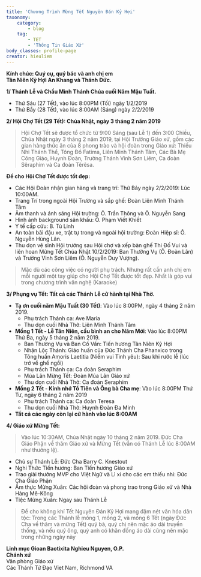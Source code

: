 ```yaml
---
title: 'Chương Trình Mừng Tết Nguyên Đán Kỷ Hợi'
taxonomy:
    category:
        - blog
    tag:
        - TET
        - 'Thông Tin Giáo Xứ'
body_classes: profile-page
creator: hieuliem
---
```


**Kính chúc: Quý cụ, quý bác và anh chị em<br>
Tân Niên Kỷ Hợi An Khang và Thánh Đức.**<br>

**1/ Thánh Lễ và Chầu Mình Thánh Chúa cuối Năm Mậu Tuất.**
* Thứ Sáu (27 Tết), vào lúc 8:00PM (Tối) ngày 1/2/2019 
* Thứ Bẩy (28 Tết), vào lúc 8:00AM (Sáng) ngày 2/2/2019 
 
**2/ Hội Chợ Tết (29 Tết): Chúa Nhật, ngày 3 tháng 2 năm 2019**
> Hội Chợ Tết sẽ được tổ chức từ 9:00 Sáng (sau Lễ 1) đến 3:00 Chiều, Chúa Nhật ngày 3 tháng 2 năm 2019, tại Hội Trường Giáo xứ, gồm các gian hàng thức ăn của 8 phong trào và hội đoàn trong Giáo xứ: Thiếu Nhi Thánh Thể, Tông Đồ Fatima, Liên Minh Thánh Tâm, Các Bà Mẹ Công Giáo,  Huynh Đoàn, Trường Thánh Vinh Sơn Liêm, Ca đoàn Sêraphim và Ca đoàn Têrêsa. 
 
**Để cho Hội Chợ Tết được tốt đẹp:**
- Các Hội Đoàn nhận gian hàng và trang trí: Thứ Bảy ngày 2/2/2019: Lúc 10:00AM. 
- Trang Trí trong ngoài Hội Trường và sắp ghế: Đoàn Liên Minh Thánh Tâm
- Âm thanh và ánh sáng Hội trường: Ô. Trần Thông và Ô. Nguyễn Sang
- Hình ảnh background sân khấu: Ô. Phạm Viết Khiết
- Y tế cấp cứu: B. Tú Linh
- An toàn bãi đậu xe, trật tự trong và ngoài hội trường: Đoàn Hiệp sĩ: Ô. Nguyễn Hùng Lân.
- Thu dọn  vệ sinh Hội trường sau Hội chợ và xếp bàn ghế Thi Đố Vui và liên hoan Mừng Tết Chúa Nhật 10/2/2019: Ban Thường Vụ (Ô. Đoàn Lân) và Trường Vinh Sơn Liêm (Ô. Nguyễn Duy Vượng).
 
> Mặc dù các công việc có người phụ trách. Nhưng rất cần anh chị em mỗi người một tay giúp cho Hội Chợ Tết được tốt đẹp. Nhất là góp vui trong chương trình văn nghệ (Karaoke) 
 
**3/ Phụng vụ Tết: Tất cả các Thánh Lễ cử hành tại Nhà Thờ.**
 
* **Tạ ơn cuối năm Mậu Tuất (30 Tết)**:  Vào lúc 8:00PM,  ngày 4 tháng 2 năm 2019.
	* Phụ trách Thánh ca: Ave Maria
	* Thu dọn cuối Nhà Thờ: Liên Minh Thánh Tâm
* **Mồng 1 Tết - Lễ Tân Niên, cầu bình an cho Năm Mới**: Vào lúc 8:00PM Thứ Ba, ngày 5 tháng 2 năm 2019.
	* Ban Thường Vụ và Ban Cố Vấn: Tiến hương Tân Niên Kỷ Hợi
	* Nhận Lộc Thánh: Giáo huấn của Đức Thánh Cha Phanxico trong Tông huấn Amoris Laetitia (Niềm vui Tình yêu): Sau khi rước lễ (lúc trở về ghế ngồi)
	* Phụ trách Thánh ca: Ca đoàn Seraphim
	*  Múa Lân Mừng Tết: Đoàn Múa Lân Giáo xứ
	* Thu dọn cuối Nhà Thờ: Ca đoàn Seraphim
* **Mồng 2 Tết - Kính nhớ Tổ Tiên và Ông bà Cha mẹ**: Vào lúc 8:00PM Thứ Tư, ngày 6 tháng 2 năm 2019 
	* Phụ trách Thánh ca: Ca đoàn Teresa
	* Thu dọn cuối Nhà Thờ: Huynh Đoàn Đa Minh
* **Tất cả các ngày còn lại cử hành vào lúc 8:00AM**
 
**4/ Giáo xứ Mừng Tết:** 
> Vào lúc 10:30AM, Chúa Nhật ngày 10 tháng 2 năm 2019. Đức Cha Giáo Phận về thăm Giáo xứ và Mừng Tết (vẫn có Thánh Lễ lúc 8:00AM như thường lệ).
* Chủ sự Thánh Lễ: Đức Cha Barry C. Knestout
* Nghi Thức Tiến hương: Ban Tiến hương Giáo xứ
* Trao giải thưởng MVP cho Việt Ngữ và Lì xi cho các em thiếu nhi: Đức Cha Giáo Phận
* Ẩm thực Mừng Xuân: Các hội đoàn và phong trao trong Giáo xứ và Nhà Hàng Mê-Kông
* Tiệc Mừng Xuân: Ngay sau Thánh Lễ
 
> Để cho không khí Tết Nguyên Đán Kỷ Hợi mang đậm nét văn hóa dân tộc: Trong các Thánh lễ mồng 1, mồng 2, và mồng 6 Tết (ngày Đức Cha về thăm và mừng Tết) quý bà, quý chị nên mặc áo dài truyền thống, và nếu quý ông, quý anh có khăn đống áo dài cũng nên mặc trong những ngày này <br>

**Linh mục Gioan Baotixita Nghieu Nguyen, O.P.**<br>
**Chánh xứ**
<br>Văn phòng Giáo xứ
<br>Các Thánh Tử Đạo Viet Nam, Richmond VA
